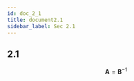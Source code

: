 ```yaml
---
id: doc_2_1
title: document2.1
sidebar_label: Sec 2.1
---
```


## 2.1 

$$\boldsymbol{A} = \boldsymbol{B}^{-1}$$
